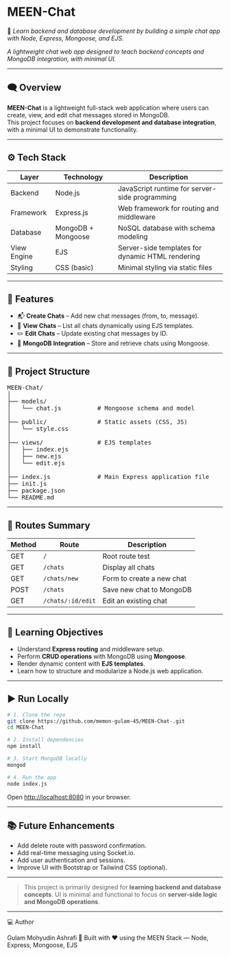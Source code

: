 # MEEN-Chat

💬 _Learn backend and database development by building a simple chat app with Node, Express, Mongoose, and EJS._

_A lightweight chat web app designed to teach backend concepts and MongoDB integration, with minimal UI._

---

## 🗨️ Overview

**MEEN-Chat** is a lightweight full-stack web application where users can create, view, and edit chat messages stored in MongoDB.  
This project focuses on **backend development and database integration**, with a minimal UI to demonstrate functionality.

---

## ⚙️ Tech Stack

| Layer       | Technology         | Description                                      |
| ----------- | ------------------ | ------------------------------------------------ |
| Backend     | Node.js            | JavaScript runtime for server-side programming   |
| Framework   | Express.js         | Web framework for routing and middleware         |
| Database    | MongoDB + Mongoose | NoSQL database with schema modeling              |
| View Engine | EJS                | Server-side templates for dynamic HTML rendering |
| Styling     | CSS (basic)        | Minimal styling via static files                 |

---

## 🚀 Features

- 📬 **Create Chats** – Add new chat messages (from, to, message).
- 📜 **View Chats** – List all chats dynamically using EJS templates.
- ✏️ **Edit Chats** – Update existing chat messages by ID.
- 💾 **MongoDB Integration** – Store and retrieve chats using Mongoose.

---

## 📁 Project Structure

<pre>
MEEN-Chat/
│
├── models/
│   └── chat.js          # Mongoose schema and model
│
├── public/              # Static assets (CSS, JS)
│   └── style.css
│
├── views/               # EJS templates
│   ├── index.ejs
│   ├── new.ejs
│   └── edit.ejs
│
├── index.js             # Main Express application file
├── init.js 
├── package.json
└── README.md
</pre>

---

## 🧩 Routes Summary

| Method | Route             | Description               |
| ------ | ----------------- | ------------------------- |
| GET    | `/`               | Root route test           |
| GET    | `/chats`          | Display all chats         |
| GET    | `/chats/new`      | Form to create a new chat |
| POST   | `/chats`          | Save new chat to MongoDB  |
| GET    | `/chats/:id/edit` | Edit an existing chat     |

---

## 🧠 Learning Objectives

- Understand **Express routing** and middleware setup.
- Perform **CRUD operations** with MongoDB using **Mongoose**.
- Render dynamic content with **EJS templates**.
- Learn how to structure and modularize a Node.js web application.

---

## ▶️ Run Locally

```bash
# 1. Clone the repo
git clone https://github.com/memon-gulam-45/MEEN-Chat-.git
cd MEEN-Chat

# 2. Install dependencies
npm install

# 3. Start MongoDB locally
mongod

# 4. Run the app
node index.js
```

Open [http://localhost:8080](http://localhost:8080) in your browser.

---

## 📚 Future Enhancements

- Add delete route with password confirmation.
- Add real-time messaging using Socket.io.
- Add user authentication and sessions.
- Improve UI with Bootstrap or Tailwind CSS (optional).

---

> This project is primarily designed for **learning backend and database concepts**.
> UI is minimal and functional to focus on **server-side logic and MongoDB operations**.

---

💻 Author

Gulam Mohyudin Ashrafi
📍 Built with ❤️ using the MEEN Stack — Node, Express, Mongoose, EJS
